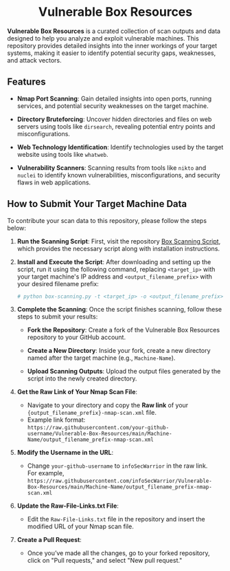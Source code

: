 <h1 align="center">Vulnerable Box Resources</h1>

**Vulnerable Box Resources** is a curated collection of scan outputs and data designed to help you analyze and exploit vulnerable machines. This repository provides detailed insights into the inner workings of your target systems, making it easier to identify potential security gaps, weaknesses, and attack vectors.

## Features

- **Nmap Port Scanning**: Gain detailed insights into open ports, running services, and potential security weaknesses on the target machine.

- **Directory Bruteforcing**: Uncover hidden directories and files on web servers using tools like `dirsearch`, revealing potential entry points and misconfigurations.

- **Web Technology Identification**: Identify technologies used by the target website using tools like `whatweb`.

- **Vulnerability Scanners**: Scanning results from tools like `nikto` and `nuclei` to identify known vulnerabilities, misconfigurations, and security flaws in web applications.

## How to Submit Your Target Machine Data

To contribute your scan data to this repository, please follow the steps below:

1. **Run the Scanning Script**: First, visit the repository [Box Scanning Script](https://github.com/infoSecWarrior/Offensive-Pentesting-Scripts/tree/main/Box-Scanning), which provides the necessary script along with installation instructions.

2. **Install and Execute the Script**: After downloading and setting up the script, run it using the following command, replacing `<target_ip>` with your target machine's IP address and `<output_filename_prefix>` with your desired filename prefix:

    ```bash
    # python box-scanning.py -t <target_ip> -o <output_filename_prefix>
    ```

3. **Complete the Scanning**: Once the script finishes scanning, follow these steps to submit your results:

   - **Fork the Repository**: Create a fork of the Vulnerable Box Resources repository to your GitHub account.
   
   - **Create a New Directory**: Inside your fork, create a new directory named after the target machine (e.g., `Machine-Name`).
   
   - **Upload Scanning Outputs**: Upload the output files generated by the script into the newly created directory.

4. **Get the Raw Link of Your Nmap Scan File**:

   - Navigate to your directory and copy the **Raw link** of your `{output_filename_prefix}-nmap-scan.xml` file.
   - Example link format:  
     `https://raw.githubusercontent.com/your-github-username/Vulnerable-Box-Resources/main/Machine-Name/output_filename_prefix-nmap-scan.xml`
     
5. **Modify the Username in the URL**:

   - Change `your-github-username` to `infoSecWarrior` in the raw link.  
     For example,  
     `https://raw.githubusercontent.com/infoSecWarrior/Vulnerable-Box-Resources/main/Machine-Name/output_filename_prefix-nmap-scan.xml`

6. **Update the Raw-File-Links.txt File**:

   - Edit the `Raw-File-Links.txt` file in the repository and insert the modified URL of your Nmap scan file.

7. **Create a Pull Request**:

	- Once you’ve made all the changes, go to your forked repository, click on "Pull requests," and select "New pull request."
